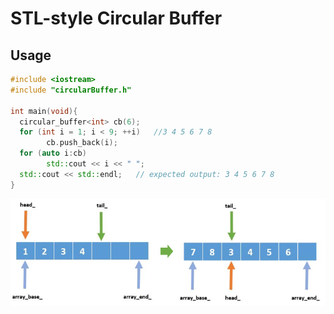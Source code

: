 # STL-style Circular Buffer

## Usage



```c++
#include <iostream>
#include "circularBuffer.h"

int main(void){
  circular_buffer<int> cb(6);
  for (int i = 1; i < 9; ++i)	//3 4 5 6 7 8
		cb.push_back(i);
  for (auto i:cb)
    	std::cout << i << " ";
  std::cout << std::endl;	// expected output: 3 4 5 6 7 8
}
```

 ![graph](graph.png)